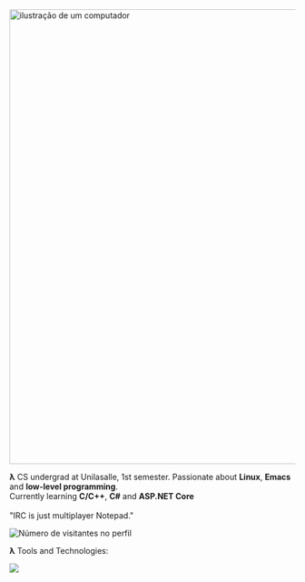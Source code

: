 <img src="https://w.wallhaven.cc/full/nz/wallhaven-nzkvgn.jpg" alt="ilustração de um computador"  width="800px">

<p> 
<b>λ</b> CS undergrad at Unilasalle, 1st semester. Passionate about <b>Linux</b>, <b>Emacs</b> and <b>low-level programming</b>.<br>Currently learning <b>C/C++</b>, <b>C#</b> and <b>ASP.NET Core</b><br><br>
"IRC is just multiplayer Notepad."
<p>

<img src="https://profile-counter.glitch.me/DiogoBnfr/count.svg" alt="Número de visitantes no perfil"/>

<b>λ</b> Tools and Technologies:<br>
<p align="left">
  <a href="https://skillicons.dev">
    <img src="https://skillicons.dev/icons?i=windows,linux,visualstudio,vscode,clion,rider,neovim,emacs,c,cpp,cs,html,css,js,react,git&perline=8" />
  </a>
</p>
